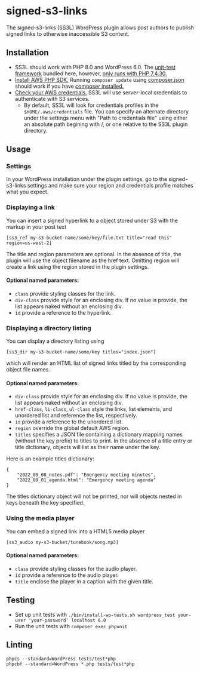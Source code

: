 # signed-s3-links
The signed-s3-links (SS3L) WordPress plugin allows post authors to publish signed links to otherwise inaccessible S3 content.

## Installation

- SS3L should work with PHP 8.0 and WordPress 6.0.  The [unit-test framework](https://phpunit.de/) bundled here, however, [only runs with PHP 7.4.30.](https://github.com/jonathanlb/signed-s3-links/issues/4)
- [Install AWS PHP SDK.](https://docs.aws.amazon.com/sdk-for-php/v3/developer-guide/getting-started_installation.html)  Running `composer update` using [composer.json](composer.json) should work if you have [composer installed.](https://getcomposer.org)
- [Check your AWS credentials.](https://docs.aws.amazon.com/cli/latest/userguide/cli-configure-files.html)  SS3L will use server-local credentials to authenticate with S3 services. 
  - By default, SS3L will look for credentials profiles in the `$HOME/.aws/credentials` file.  You can specify an alternate directory under the settings menu with "Path to credentials file" using either an absolute path begining with /, or one relative to the SS3L plugin directory.

## Usage

### Settings

In your WordPress installation under the plugin settings, go to the 
signed-s3-links settings and make sure your region and credentials profile
matches what you expect.

### Displaying a link

You can insert a signed hyperlink to a object stored under S3 with the markup in your post text
```
[ss3_ref my-s3-bucket-name/some/key/file.txt title="read this" region=us-west-2]
```
The title and region parameters are optional.
In the absence of title, the plugin will use the object filename as the href text.
Omitting region will create a link using the region stored in the plugin settings.

#### Optional named parameters:

- `class` provide styling classes for the link.
- `div-class` provide style for an enclosing div.  If no value is provide, the list appears naked without an enclosing div.
- `id` provide a reference to the hyperlink.

### Displaying a directory listing

You can display a directory listing using
```
[ss3_dir my-s3-bucket-name/some/key titles="index.json"]
```
which will render an HTML list of signed links titled by the corresponding object file names.

#### Optional named parameters:

- `div-class` provide style for an enclosing div.  If no value is provide, the list appears naked without an enclosing div.
- `href-class`, `li-class`, `ul-class` style the links, list elements, and unordered list and reference the list, respectively.
- `id` provide a reference to the unordered list.
- `region` override the global default AWS region.
- `titles` specifies a JSON file containing a dictionary mapping names (without the key prefix) to titles to print.  In the absence of a title entry or title dictionary, objects will list as their name under the key.

Here is an example titles dictionary:
```
{
	"2022_09_08_notes.pdf": "Emergency meeting minutes",
	"2022_09_01_agenda.html": "Emergency meeting agenda"
}
```

The titles dictionary object will not be printed, nor will objects nested in keys beneath the key specified.

### Using the media player

You can embed a signed link into a HTML5 media player
```
[ss3_audio my-s3-bucket/tunebook/song.mp3]
```

#### Optional named parameters:

- `class` provide styling classes for the audio player.
- `id` provide a reference to the audio player.
- `title` enclose the player in a caption with the given title.

## Testing

- Set up unit tests with `./bin/install-wp-tests.sh wordpress_test your-user 'your-password' localhost 6.0`
- Run the unit tests with `composer exec phpunit`

## Linting

```
phpcs --standard=WordPress tests/test*php
phpcbf --standard=WordPress *.php tests/test*php
```
